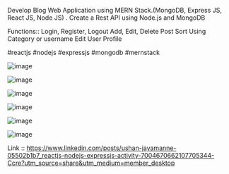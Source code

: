Develop Blog Web Application using MERN Stack.(MongoDB, Express JS, React JS, Node JS) . Create a Rest API using Node.js and MongoDB

Functions:: 
Login, Register, Logout
Add, Edit, Delete Post
Sort Using Category or username
Edit User Profile

#reactjs #nodejs #expressjs #mongodb #mernstack

![image](https://user-images.githubusercontent.com/64035537/215865164-8af05816-c07a-4492-a4e8-29ffbaf3cd33.png)

![image](https://user-images.githubusercontent.com/64035537/215865290-39b44634-4f93-498b-a70c-d5f3a636eed4.png)

![image](https://user-images.githubusercontent.com/64035537/215864655-3c2d5447-13e4-41bf-8446-5c1d0eabcdbb.png)

![image](https://user-images.githubusercontent.com/64035537/215864815-6f6556dc-c831-4157-80ea-abbdebe5a37a.png)

![image](https://user-images.githubusercontent.com/64035537/215864937-0399db9f-867f-4174-a964-c36dd5836807.png)

![image](https://user-images.githubusercontent.com/64035537/215865040-20f0aa00-6245-4dbc-b770-3cbad057c43a.png)

Link :: https://www.linkedin.com/posts/ushan-jayamanne-05502b1b7_reactjs-nodejs-expressjs-activity-7004670662107705344-Ccre?utm_source=share&utm_medium=member_desktop
